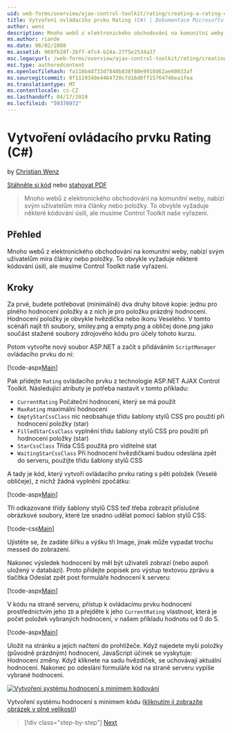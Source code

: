 ```yaml
---
uid: web-forms/overview/ajax-control-toolkit/rating/creating-a-rating-control-cs
title: Vytvoření ovládacího prvku Rating (C#) | Dokumentace Microsoftu
author: wenz
description: Mnoho webů z elektronického obchodování na komunitní weby, nabízí svým uživatelům míra články nebo položky. To obvykle vyžaduje některé kódování úsilí, ale pracujeme...
ms.author: riande
ms.date: 06/02/2008
ms.assetid: 969fb28f-2bff-4fc4-b24a-27f5e2534a37
msc.legacyurl: /web-forms/overview/ajax-control-toolkit/rating/creating-a-rating-control-cs
msc.type: authoredcontent
ms.openlocfilehash: fa118b4d733d7848b838f80e9918d62ae60033af
ms.sourcegitcommit: 0f1119340e4464720cfd16d0ff15764746ea1fea
ms.translationtype: MT
ms.contentlocale: cs-CZ
ms.lasthandoff: 04/17/2019
ms.locfileid: "59378972"
---
```

# <a name="creating-a-rating-control-c"></a>Vytvoření ovládacího prvku Rating (C#)

by [Christian Wenz](https://github.com/wenz)

[Stáhněte si kód](http://download.microsoft.com/download/9/3/f/93f8daea-bebd-4821-833b-95205389c7d0/rating0.cs.zip) nebo [stahovat PDF](http://download.microsoft.com/download/2/d/c/2dc10e34-6983-41d4-9c08-f78f5387d32b/rating0CS.pdf)

> Mnoho webů z elektronického obchodování na komunitní weby, nabízí svým uživatelům míra články nebo položky. To obvykle vyžaduje některé kódování úsilí, ale musíme Control Toolkit naše vyřazení.


## <a name="overview"></a>Přehled

Mnoho webů z elektronického obchodování na komunitní weby, nabízí svým uživatelům míra články nebo položky. To obvykle vyžaduje některé kódování úsilí, ale musíme Control Toolkit naše vyřazení.

## <a name="steps"></a>Kroky

Za prvé, budete potřebovat (minimálně) dva druhy bitové kopie: jednu pro plného hodnocení položky a z nich je pro položku prázdný hodnocení. Hodnocení položky je obvykle hvězdička nebo ikonu Veselého. V tomto scénáři najít tři soubory, smiley.png a empty.png a obličej done.png jako součást stažené soubory zdrojového kódu pro účely tohoto kurzu.

Potom vytvořte nový soubor ASP.NET a začít s přidáváním `ScriptManager` ovládacího prvku do ní:

[!code-aspx[Main](creating-a-rating-control-cs/samples/sample1.aspx)]

Pak přidejte `Rating` ovládacího prvku z technologie ASP.NET AJAX Control Toolkit. Následující atributy je potřeba nastavit v tomto příkladu:

- `CurrentRating` Počáteční hodnocení, který se má použít
- `MaxRating` maximální hodnocení
- `EmptyStarCssClass` nic neobsahuje třídu šablony stylů CSS pro použití při hodnocení položky (star)
- `FilledStarCssClass` vyplnění třídu šablony stylů CSS pro použití při hodnocení položky (star)
- `StarCssClass` Třída CSS použitá pro viditelné stat
- `WaitingStarCssClass` Při hodnocení hvězdičkami budou odeslána zpět do serveru, použijte třídu šablony stylů CSS

A tady je kód, který vytvoří ovládacího prvku rating s pěti položek (Veselé obličeje), z nichž žádná vyplnění zpočátku:

[!code-aspx[Main](creating-a-rating-control-cs/samples/sample2.aspx)]

Tři odkazované třídy šablony stylů CSS teď třeba zobrazit příslušné obrázkové soubory, které lze snadno udělat pomocí šablon stylů CSS:

[!code-css[Main](creating-a-rating-control-cs/samples/sample3.css)]

Ujistěte se, že zadáte šířku a výšku tři Image, jinak může vypadat trochu messed do zobrazení.

Nakonec výsledek hodnocení by měl být uživateli zobrazí (nebo aspoň uložený v databázi). Proto přidejte popisek pro výstup textovou zprávu a tlačítka Odeslat zpět post formuláře hodnocení k serveru:

[!code-aspx[Main](creating-a-rating-control-cs/samples/sample4.aspx)]

V kódu na straně serveru, přístup k ovládacímu prvku hodnocení prostřednictvím jeho `ID` a přejděte k jeho `CurrentRating` vlastnost, která je počet položek vybraných hodnocení, v našem příkladu hodnotu od 0 do 5.

[!code-aspx[Main](creating-a-rating-control-cs/samples/sample5.aspx)]

Uložit na stránku a jejich načtení do prohlížeče. Když najedete myší položky (původně prázdným) hodnocení, JavaScript účinek se vyskytuje: Hodnocení změny. Když kliknete na sadu hvězdiček, se uchovávají aktuální hodnocení. Nakonec po odeslání formuláře kód na straně serveru vypíše vybrané hodnocení.


[![Vytvoření systému hodnocení s minimem kódování](creating-a-rating-control-cs/_static/image2.png)](creating-a-rating-control-cs/_static/image1.png)

Vytvoření systému hodnocení s minimem kódu ([kliknutím ji zobrazíte obrázek v plné velikosti](creating-a-rating-control-cs/_static/image3.png))

> [!div class="step-by-step"]
> [Next](creating-a-rating-control-vb.md)
